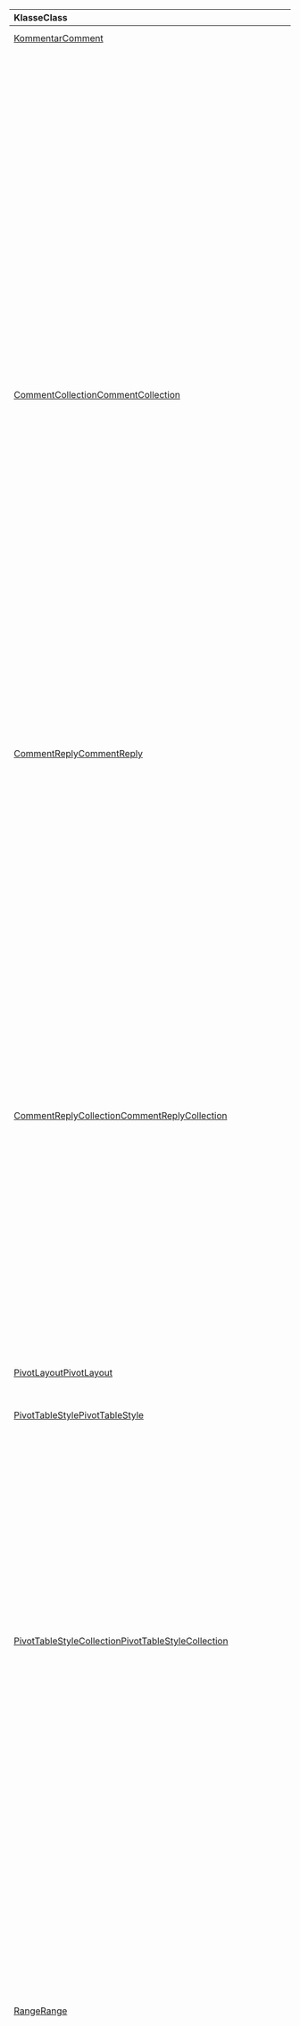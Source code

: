 | <span data-ttu-id="890fd-101">Klasse</span><span class="sxs-lookup"><span data-stu-id="890fd-101">Class</span></span> | <span data-ttu-id="890fd-102">Felder</span><span class="sxs-lookup"><span data-stu-id="890fd-102">Fields</span></span> | <span data-ttu-id="890fd-103">Beschreibung</span><span class="sxs-lookup"><span data-stu-id="890fd-103">Description</span></span> |
|:---|:---|:---|
|[<span data-ttu-id="890fd-104">Kommentar</span><span class="sxs-lookup"><span data-stu-id="890fd-104">Comment</span></span>](/javascript/api/excel/excel.comment)|[<span data-ttu-id="890fd-105">content</span><span class="sxs-lookup"><span data-stu-id="890fd-105">content</span></span>](/javascript/api/excel/excel.comment#content)|<span data-ttu-id="890fd-106">Der Inhalt des Kommentars.</span><span class="sxs-lookup"><span data-stu-id="890fd-106">The comment's content.</span></span>|
||[<span data-ttu-id="890fd-107">delete()</span><span class="sxs-lookup"><span data-stu-id="890fd-107">delete()</span></span>](/javascript/api/excel/excel.comment#delete--)|<span data-ttu-id="890fd-108">Löscht den Kommentar und alle verbundenen Antworten.</span><span class="sxs-lookup"><span data-stu-id="890fd-108">Deletes the comment and all the connected replies.</span></span>|
||[<span data-ttu-id="890fd-109">getLocation()</span><span class="sxs-lookup"><span data-stu-id="890fd-109">getLocation()</span></span>](/javascript/api/excel/excel.comment#getlocation--)|<span data-ttu-id="890fd-110">Ruft die Zelle ab, in der sich dieser Kommentar befindet.</span><span class="sxs-lookup"><span data-stu-id="890fd-110">Gets the cell where this comment is located.</span></span>|
||[<span data-ttu-id="890fd-111">authorEmail</span><span class="sxs-lookup"><span data-stu-id="890fd-111">authorEmail</span></span>](/javascript/api/excel/excel.comment#authoremail)|<span data-ttu-id="890fd-112">Ruft die E-Mail des Autors des Kommentars ab.</span><span class="sxs-lookup"><span data-stu-id="890fd-112">Gets the email of the comment's author.</span></span>|
||[<span data-ttu-id="890fd-113">authorName</span><span class="sxs-lookup"><span data-stu-id="890fd-113">authorName</span></span>](/javascript/api/excel/excel.comment#authorname)|<span data-ttu-id="890fd-114">Ruft den Namen des Autors des Kommentars ab.</span><span class="sxs-lookup"><span data-stu-id="890fd-114">Gets the name of the comment's author.</span></span>|
||[<span data-ttu-id="890fd-115">creationDate</span><span class="sxs-lookup"><span data-stu-id="890fd-115">creationDate</span></span>](/javascript/api/excel/excel.comment#creationdate)|<span data-ttu-id="890fd-116">Ruft den Erstellungszeitpunkt des Kommentars ab.</span><span class="sxs-lookup"><span data-stu-id="890fd-116">Gets the creation time of the comment.</span></span>|
||[<span data-ttu-id="890fd-117">id</span><span class="sxs-lookup"><span data-stu-id="890fd-117">id</span></span>](/javascript/api/excel/excel.comment#id)|<span data-ttu-id="890fd-118">Gibt den Kommentarbezeichner an.</span><span class="sxs-lookup"><span data-stu-id="890fd-118">Specifies the comment identifier.</span></span>|
||[<span data-ttu-id="890fd-119">replies</span><span class="sxs-lookup"><span data-stu-id="890fd-119">replies</span></span>](/javascript/api/excel/excel.comment#replies)|<span data-ttu-id="890fd-120">Stellt eine Sammlung der Antwortobjekte dar, die dem Kommentar zugeordnet sind.</span><span class="sxs-lookup"><span data-stu-id="890fd-120">Represents a collection of reply objects associated with the comment.</span></span>|
|[<span data-ttu-id="890fd-121">CommentCollection</span><span class="sxs-lookup"><span data-stu-id="890fd-121">CommentCollection</span></span>](/javascript/api/excel/excel.commentcollection)|[<span data-ttu-id="890fd-122">add(cellAddress: Range \| string, content: string, contentType?: Excel.ContentType)</span><span class="sxs-lookup"><span data-stu-id="890fd-122">add(cellAddress: Range \| string, content: string, contentType?: Excel.ContentType)</span></span>](/javascript/api/excel/excel.commentcollection#add-celladdress--content--contenttype-)|<span data-ttu-id="890fd-123">Erstellt einen neuen Kommentar mit dem angegebenen Inhalt auf der angegebenen Zelle.</span><span class="sxs-lookup"><span data-stu-id="890fd-123">Creates a new comment with the given content on the given cell.</span></span>|
||[<span data-ttu-id="890fd-124">getCount()</span><span class="sxs-lookup"><span data-stu-id="890fd-124">getCount()</span></span>](/javascript/api/excel/excel.commentcollection#getcount--)|<span data-ttu-id="890fd-125">Ruft die Anzahl der Kommentare in der Sammlung ab.</span><span class="sxs-lookup"><span data-stu-id="890fd-125">Gets the number of comments in the collection.</span></span>|
||[<span data-ttu-id="890fd-126">getItem(commentId: string)</span><span class="sxs-lookup"><span data-stu-id="890fd-126">getItem(commentId: string)</span></span>](/javascript/api/excel/excel.commentcollection#getitem-commentid-)|<span data-ttu-id="890fd-127">Ruft einen Kommentar aus der Sammlung basierend auf der ID ab.</span><span class="sxs-lookup"><span data-stu-id="890fd-127">Gets a comment from the collection based on its ID.</span></span>|
||[<span data-ttu-id="890fd-128">getItemAt(index: number)</span><span class="sxs-lookup"><span data-stu-id="890fd-128">getItemAt(index: number)</span></span>](/javascript/api/excel/excel.commentcollection#getitemat-index-)|<span data-ttu-id="890fd-129">Ruft einen Kommentar aus der Sammlung basierend auf ihrer Position ab.</span><span class="sxs-lookup"><span data-stu-id="890fd-129">Gets a comment from the collection based on its position.</span></span>|
||[<span data-ttu-id="890fd-130">getItemByCell(cellAddress: Range \| string)</span><span class="sxs-lookup"><span data-stu-id="890fd-130">getItemByCell(cellAddress: Range \| string)</span></span>](/javascript/api/excel/excel.commentcollection#getitembycell-celladdress-)|<span data-ttu-id="890fd-131">Ruft den Kommentar aus der angegebenen Zelle ab.</span><span class="sxs-lookup"><span data-stu-id="890fd-131">Gets the comment from the specified cell.</span></span>|
||[<span data-ttu-id="890fd-132">getItemByReplyId(replyId: string)</span><span class="sxs-lookup"><span data-stu-id="890fd-132">getItemByReplyId(replyId: string)</span></span>](/javascript/api/excel/excel.commentcollection#getitembyreplyid-replyid-)|<span data-ttu-id="890fd-133">Ruft den Kommentar ab, mit dem die angegebene Antwort verbunden ist.</span><span class="sxs-lookup"><span data-stu-id="890fd-133">Gets the comment to which the given reply is connected.</span></span>|
||[<span data-ttu-id="890fd-134">items</span><span class="sxs-lookup"><span data-stu-id="890fd-134">items</span></span>](/javascript/api/excel/excel.commentcollection#items)|<span data-ttu-id="890fd-135">Ruft die geladenen untergeordneten Elemente in dieser Sammlung ab.</span><span class="sxs-lookup"><span data-stu-id="890fd-135">Gets the loaded child items in this collection.</span></span>|
|[<span data-ttu-id="890fd-136">CommentReply</span><span class="sxs-lookup"><span data-stu-id="890fd-136">CommentReply</span></span>](/javascript/api/excel/excel.commentreply)|[<span data-ttu-id="890fd-137">content</span><span class="sxs-lookup"><span data-stu-id="890fd-137">content</span></span>](/javascript/api/excel/excel.commentreply#content)|<span data-ttu-id="890fd-138">Der Inhalt der Kommentarantwort.</span><span class="sxs-lookup"><span data-stu-id="890fd-138">The comment reply's content.</span></span>|
||[<span data-ttu-id="890fd-139">delete()</span><span class="sxs-lookup"><span data-stu-id="890fd-139">delete()</span></span>](/javascript/api/excel/excel.commentreply#delete--)|<span data-ttu-id="890fd-140">Löscht die Kommentarantwort.</span><span class="sxs-lookup"><span data-stu-id="890fd-140">Deletes the comment reply.</span></span>|
||[<span data-ttu-id="890fd-141">getLocation()</span><span class="sxs-lookup"><span data-stu-id="890fd-141">getLocation()</span></span>](/javascript/api/excel/excel.commentreply#getlocation--)|<span data-ttu-id="890fd-142">Ruft die Zelle ab, in der sich diese Kommentarantwort befindet.</span><span class="sxs-lookup"><span data-stu-id="890fd-142">Gets the cell where this comment reply is located.</span></span>|
||[<span data-ttu-id="890fd-143">getParentComment()</span><span class="sxs-lookup"><span data-stu-id="890fd-143">getParentComment()</span></span>](/javascript/api/excel/excel.commentreply#getparentcomment--)|<span data-ttu-id="890fd-144">Ruft den übergeordneten Kommentar dieser Antwort ab.</span><span class="sxs-lookup"><span data-stu-id="890fd-144">Gets the parent comment of this reply.</span></span>|
||[<span data-ttu-id="890fd-145">authorEmail</span><span class="sxs-lookup"><span data-stu-id="890fd-145">authorEmail</span></span>](/javascript/api/excel/excel.commentreply#authoremail)|<span data-ttu-id="890fd-146">Ruft die E-Mail des Autors der Kommentarantwort ab.</span><span class="sxs-lookup"><span data-stu-id="890fd-146">Gets the email of the comment reply's author.</span></span>|
||[<span data-ttu-id="890fd-147">authorName</span><span class="sxs-lookup"><span data-stu-id="890fd-147">authorName</span></span>](/javascript/api/excel/excel.commentreply#authorname)|<span data-ttu-id="890fd-148">Ruft den Namen des Autors der Kommentarantwort ab.</span><span class="sxs-lookup"><span data-stu-id="890fd-148">Gets the name of the comment reply's author.</span></span>|
||[<span data-ttu-id="890fd-149">creationDate</span><span class="sxs-lookup"><span data-stu-id="890fd-149">creationDate</span></span>](/javascript/api/excel/excel.commentreply#creationdate)|<span data-ttu-id="890fd-150">Ruft den Erstellungszeitpunkt der Kommentarantwort ab.</span><span class="sxs-lookup"><span data-stu-id="890fd-150">Gets the creation time of the comment reply.</span></span>|
||[<span data-ttu-id="890fd-151">id</span><span class="sxs-lookup"><span data-stu-id="890fd-151">id</span></span>](/javascript/api/excel/excel.commentreply#id)|<span data-ttu-id="890fd-152">Gibt den Kommentarantwortbezeichner an.</span><span class="sxs-lookup"><span data-stu-id="890fd-152">Specifies the comment reply identifier.</span></span>|
|[<span data-ttu-id="890fd-153">CommentReplyCollection</span><span class="sxs-lookup"><span data-stu-id="890fd-153">CommentReplyCollection</span></span>](/javascript/api/excel/excel.commentreplycollection)|[<span data-ttu-id="890fd-154">add(content: string, contentType?: Excel.ContentType)</span><span class="sxs-lookup"><span data-stu-id="890fd-154">add(content: string, contentType?: Excel.ContentType)</span></span>](/javascript/api/excel/excel.commentreplycollection#add-content--contenttype-)|<span data-ttu-id="890fd-155">Erstellt eine Kommentarantwort für einen Kommentar.</span><span class="sxs-lookup"><span data-stu-id="890fd-155">Creates a comment reply for a comment.</span></span>|
||[<span data-ttu-id="890fd-156">getCount()</span><span class="sxs-lookup"><span data-stu-id="890fd-156">getCount()</span></span>](/javascript/api/excel/excel.commentreplycollection#getcount--)|<span data-ttu-id="890fd-157">Ruft die Anzahl der Kommentarantworten in der Sammlung ab.</span><span class="sxs-lookup"><span data-stu-id="890fd-157">Gets the number of comment replies in the collection.</span></span>|
||[<span data-ttu-id="890fd-158">getItem(commentReplyId: string)</span><span class="sxs-lookup"><span data-stu-id="890fd-158">getItem(commentReplyId: string)</span></span>](/javascript/api/excel/excel.commentreplycollection#getitem-commentreplyid-)|<span data-ttu-id="890fd-159">Gibt eine Kommentarantwort zurück, die durch ihre ID angegeben ist.</span><span class="sxs-lookup"><span data-stu-id="890fd-159">Returns a comment reply identified by its ID.</span></span>|
||[<span data-ttu-id="890fd-160">getItemAt(index: number)</span><span class="sxs-lookup"><span data-stu-id="890fd-160">getItemAt(index: number)</span></span>](/javascript/api/excel/excel.commentreplycollection#getitemat-index-)|<span data-ttu-id="890fd-161">Ruft eine Kommentarantwort basierend auf ihrer Position in der Sammlung ab.</span><span class="sxs-lookup"><span data-stu-id="890fd-161">Gets a comment reply based on its position in the collection.</span></span>|
||[<span data-ttu-id="890fd-162">items</span><span class="sxs-lookup"><span data-stu-id="890fd-162">items</span></span>](/javascript/api/excel/excel.commentreplycollection#items)|<span data-ttu-id="890fd-163">Ruft die geladenen untergeordneten Elemente in dieser Sammlung ab.</span><span class="sxs-lookup"><span data-stu-id="890fd-163">Gets the loaded child items in this collection.</span></span>|
|[<span data-ttu-id="890fd-164">PivotLayout</span><span class="sxs-lookup"><span data-stu-id="890fd-164">PivotLayout</span></span>](/javascript/api/excel/excel.pivotlayout)|[<span data-ttu-id="890fd-165">enableFieldList</span><span class="sxs-lookup"><span data-stu-id="890fd-165">enableFieldList</span></span>](/javascript/api/excel/excel.pivotlayout#enablefieldlist)|<span data-ttu-id="890fd-166">Gibt an, ob die Feldliste auf der Benutzeroberfläche angezeigt werden kann.</span><span class="sxs-lookup"><span data-stu-id="890fd-166">Specifies if the field list can be shown in the UI.</span></span>|
|[<span data-ttu-id="890fd-167">PivotTableStyle</span><span class="sxs-lookup"><span data-stu-id="890fd-167">PivotTableStyle</span></span>](/javascript/api/excel/excel.pivottablestyle)|[<span data-ttu-id="890fd-168">delete()</span><span class="sxs-lookup"><span data-stu-id="890fd-168">delete()</span></span>](/javascript/api/excel/excel.pivottablestyle#delete--)|<span data-ttu-id="890fd-169">Löscht die PivotTable-Formatvorlage.</span><span class="sxs-lookup"><span data-stu-id="890fd-169">Deletes the PivotTable style.</span></span>|
||[<span data-ttu-id="890fd-170">duplicate()</span><span class="sxs-lookup"><span data-stu-id="890fd-170">duplicate()</span></span>](/javascript/api/excel/excel.pivottablestyle#duplicate--)|<span data-ttu-id="890fd-171">Erstellt ein Duplikat dieser PivotTable-Formatvorlage mit Kopien aller Formatvorlageelemente.</span><span class="sxs-lookup"><span data-stu-id="890fd-171">Creates a duplicate of this PivotTable style with copies of all the style elements.</span></span>|
||[<span data-ttu-id="890fd-172">name</span><span class="sxs-lookup"><span data-stu-id="890fd-172">name</span></span>](/javascript/api/excel/excel.pivottablestyle#name)|<span data-ttu-id="890fd-173">Ruft den Namen der PivotTable-Formatvorlage ab.</span><span class="sxs-lookup"><span data-stu-id="890fd-173">Gets the name of the PivotTable style.</span></span>|
||[<span data-ttu-id="890fd-174">readOnly</span><span class="sxs-lookup"><span data-stu-id="890fd-174">readOnly</span></span>](/javascript/api/excel/excel.pivottablestyle#readonly)|<span data-ttu-id="890fd-175">Gibt an, ob `PivotTableStyle` dieses Objekt schreibgeschützt ist.</span><span class="sxs-lookup"><span data-stu-id="890fd-175">Specifies if this `PivotTableStyle` object is read-only.</span></span>|
|[<span data-ttu-id="890fd-176">PivotTableStyleCollection</span><span class="sxs-lookup"><span data-stu-id="890fd-176">PivotTableStyleCollection</span></span>](/javascript/api/excel/excel.pivottablestylecollection)|[<span data-ttu-id="890fd-177">add(name: string, makeUniqueName?: boolean)</span><span class="sxs-lookup"><span data-stu-id="890fd-177">add(name: string, makeUniqueName?: boolean)</span></span>](/javascript/api/excel/excel.pivottablestylecollection#add-name--makeuniquename-)|<span data-ttu-id="890fd-178">Erstellt ein `PivotTableStyle` Leeres mit dem angegebenen Namen.</span><span class="sxs-lookup"><span data-stu-id="890fd-178">Creates a blank `PivotTableStyle` with the specified name.</span></span>|
||[<span data-ttu-id="890fd-179">getCount()</span><span class="sxs-lookup"><span data-stu-id="890fd-179">getCount()</span></span>](/javascript/api/excel/excel.pivottablestylecollection#getcount--)|<span data-ttu-id="890fd-180">Ruft die Anzahl der PivotTable-Formatvorlagen in der Sammlung ab.</span><span class="sxs-lookup"><span data-stu-id="890fd-180">Gets the number of PivotTable styles in the collection.</span></span>|
||[<span data-ttu-id="890fd-181">getDefault()</span><span class="sxs-lookup"><span data-stu-id="890fd-181">getDefault()</span></span>](/javascript/api/excel/excel.pivottablestylecollection#getdefault--)|<span data-ttu-id="890fd-182">Ruft die standardmäßige PivotTable-Formatvorlage für den Bereich des übergeordneten Objekts ab.</span><span class="sxs-lookup"><span data-stu-id="890fd-182">Gets the default PivotTable style for the parent object's scope.</span></span>|
||[<span data-ttu-id="890fd-183">getItem(name: string)</span><span class="sxs-lookup"><span data-stu-id="890fd-183">getItem(name: string)</span></span>](/javascript/api/excel/excel.pivottablestylecollection#getitem-name-)|<span data-ttu-id="890fd-184">Ruft einen `PivotTableStyle` nach Namen ab.</span><span class="sxs-lookup"><span data-stu-id="890fd-184">Gets a `PivotTableStyle` by name.</span></span>|
||[<span data-ttu-id="890fd-185">GetItemOrNullObject(name: string)</span><span class="sxs-lookup"><span data-stu-id="890fd-185">getItemOrNullObject(name: string)</span></span>](/javascript/api/excel/excel.pivottablestylecollection#getitemornullobject-name-)|<span data-ttu-id="890fd-186">Ruft einen `PivotTableStyle` nach Namen ab.</span><span class="sxs-lookup"><span data-stu-id="890fd-186">Gets a `PivotTableStyle` by name.</span></span>|
||[<span data-ttu-id="890fd-187">items</span><span class="sxs-lookup"><span data-stu-id="890fd-187">items</span></span>](/javascript/api/excel/excel.pivottablestylecollection#items)|<span data-ttu-id="890fd-188">Ruft die geladenen untergeordneten Elemente in dieser Sammlung ab.</span><span class="sxs-lookup"><span data-stu-id="890fd-188">Gets the loaded child items in this collection.</span></span>|
||[<span data-ttu-id="890fd-189">setDefault(newDefaultStyle: PivotTableStyle \| string)</span><span class="sxs-lookup"><span data-stu-id="890fd-189">setDefault(newDefaultStyle: PivotTableStyle \| string)</span></span>](/javascript/api/excel/excel.pivottablestylecollection#setdefault-newdefaultstyle-)|<span data-ttu-id="890fd-190">Legt die standardmäßige PivotTable-Formatvorlage für die Verwendung im Bereich des übergeordneten Objekts fest.</span><span class="sxs-lookup"><span data-stu-id="890fd-190">Sets the default PivotTable style for use in the parent object's scope.</span></span>|
|[<span data-ttu-id="890fd-191">Range</span><span class="sxs-lookup"><span data-stu-id="890fd-191">Range</span></span>](/javascript/api/excel/excel.range)|[<span data-ttu-id="890fd-192">group(groupOption: Excel.GroupOption)</span><span class="sxs-lookup"><span data-stu-id="890fd-192">group(groupOption: Excel.GroupOption)</span></span>](/javascript/api/excel/excel.range#group-groupoption-)|<span data-ttu-id="890fd-193">Gruppen von Spalten und Zeilen für eine Gliederung.</span><span class="sxs-lookup"><span data-stu-id="890fd-193">Groups columns and rows for an outline.</span></span>|
||[<span data-ttu-id="890fd-194">hideGroupDetails(groupOption: Excel.GroupOption)</span><span class="sxs-lookup"><span data-stu-id="890fd-194">hideGroupDetails(groupOption: Excel.GroupOption)</span></span>](/javascript/api/excel/excel.range#hidegroupdetails-groupoption-)|<span data-ttu-id="890fd-195">Blendet die Details der Zeilen- oder Spaltengruppe aus.</span><span class="sxs-lookup"><span data-stu-id="890fd-195">Hides the details of the row or column group.</span></span>|
||[<span data-ttu-id="890fd-196">height</span><span class="sxs-lookup"><span data-stu-id="890fd-196">height</span></span>](/javascript/api/excel/excel.range#height)|<span data-ttu-id="890fd-197">Gibt den Abstand in Punkt für 100 % Zoom vom oberen Rand des Bereichs zum unteren Rand des Bereichs zurück.</span><span class="sxs-lookup"><span data-stu-id="890fd-197">Returns the distance in points, for 100% zoom, from the top edge of the range to the bottom edge of the range.</span></span>|
||[<span data-ttu-id="890fd-198">left</span><span class="sxs-lookup"><span data-stu-id="890fd-198">left</span></span>](/javascript/api/excel/excel.range#left)|<span data-ttu-id="890fd-199">Gibt den Abstand in Punkt für 100 % Zoom vom linken Rand des Arbeitsblatts zum linken Rand des Bereichs zurück.</span><span class="sxs-lookup"><span data-stu-id="890fd-199">Returns the distance in points, for 100% zoom, from the left edge of the worksheet to the left edge of the range.</span></span>|
||[<span data-ttu-id="890fd-200">top</span><span class="sxs-lookup"><span data-stu-id="890fd-200">top</span></span>](/javascript/api/excel/excel.range#top)|<span data-ttu-id="890fd-201">Gibt den Abstand in Punkt für 100 % Zoom vom oberen Rand des Arbeitsblatts zum oberen Rand des Bereichs zurück.</span><span class="sxs-lookup"><span data-stu-id="890fd-201">Returns the distance in points, for 100% zoom, from the top edge of the worksheet to the top edge of the range.</span></span>|
||[<span data-ttu-id="890fd-202">width</span><span class="sxs-lookup"><span data-stu-id="890fd-202">width</span></span>](/javascript/api/excel/excel.range#width)|<span data-ttu-id="890fd-203">Gibt den Abstand in Punkt für 100 % Zoom vom linken Rand des Bereichs zum rechten Rand des Bereichs zurück.</span><span class="sxs-lookup"><span data-stu-id="890fd-203">Returns the distance in points, for 100% zoom, from the left edge of the range to the right edge of the range.</span></span>|
||[<span data-ttu-id="890fd-204">showGroupDetails(groupOption: Excel.GroupOption)</span><span class="sxs-lookup"><span data-stu-id="890fd-204">showGroupDetails(groupOption: Excel.GroupOption)</span></span>](/javascript/api/excel/excel.range#showgroupdetails-groupoption-)|<span data-ttu-id="890fd-205">Zeigt die Details der Zeilen- oder Spaltengruppe an.</span><span class="sxs-lookup"><span data-stu-id="890fd-205">Shows the details of the row or column group.</span></span>|
||[<span data-ttu-id="890fd-206">ungroup(groupOption: Excel.GroupOption)</span><span class="sxs-lookup"><span data-stu-id="890fd-206">ungroup(groupOption: Excel.GroupOption)</span></span>](/javascript/api/excel/excel.range#ungroup-groupoption-)|<span data-ttu-id="890fd-207">Aufheben der Gruppierung von Spalten und Zeilen für eine Gliederung.</span><span class="sxs-lookup"><span data-stu-id="890fd-207">Ungroups columns and rows for an outline.</span></span>|
|[<span data-ttu-id="890fd-208">Shape</span><span class="sxs-lookup"><span data-stu-id="890fd-208">Shape</span></span>](/javascript/api/excel/excel.shape)|[<span data-ttu-id="890fd-209">copyTo(destinationSheet?: Worksheet \| string)</span><span class="sxs-lookup"><span data-stu-id="890fd-209">copyTo(destinationSheet?: Worksheet \| string)</span></span>](/javascript/api/excel/excel.shape#copyto-destinationsheet-)|<span data-ttu-id="890fd-210">Kopiert und fügt ein Objekt `Shape` ein.</span><span class="sxs-lookup"><span data-stu-id="890fd-210">Copies and pastes a `Shape` object.</span></span>|
||[<span data-ttu-id="890fd-211">placement</span><span class="sxs-lookup"><span data-stu-id="890fd-211">placement</span></span>](/javascript/api/excel/excel.shape#placement)|<span data-ttu-id="890fd-212">Stellt dar, wie das Objekt an die Zellen darunter angefügt ist.</span><span class="sxs-lookup"><span data-stu-id="890fd-212">Represents how the object is attached to the cells below it.</span></span>|
|[<span data-ttu-id="890fd-213">Datenschnitt</span><span class="sxs-lookup"><span data-stu-id="890fd-213">Slicer</span></span>](/javascript/api/excel/excel.slicer)|[<span data-ttu-id="890fd-214">caption</span><span class="sxs-lookup"><span data-stu-id="890fd-214">caption</span></span>](/javascript/api/excel/excel.slicer#caption)|<span data-ttu-id="890fd-215">Stellt die Beschriftung des Datenschnitts dar.</span><span class="sxs-lookup"><span data-stu-id="890fd-215">Represents the caption of the slicer.</span></span>|
||[<span data-ttu-id="890fd-216">clearFilters()</span><span class="sxs-lookup"><span data-stu-id="890fd-216">clearFilters()</span></span>](/javascript/api/excel/excel.slicer#clearfilters--)|<span data-ttu-id="890fd-217">Löscht alle Filter, die derzeit für den Datenschnitt verwendet werden.</span><span class="sxs-lookup"><span data-stu-id="890fd-217">Clears all the filters currently applied on the slicer.</span></span>|
||[<span data-ttu-id="890fd-218">delete()</span><span class="sxs-lookup"><span data-stu-id="890fd-218">delete()</span></span>](/javascript/api/excel/excel.slicer#delete--)|<span data-ttu-id="890fd-219">Löscht den Datenschnitt.</span><span class="sxs-lookup"><span data-stu-id="890fd-219">Deletes the slicer.</span></span>|
||[<span data-ttu-id="890fd-220">getSelectedItems()</span><span class="sxs-lookup"><span data-stu-id="890fd-220">getSelectedItems()</span></span>](/javascript/api/excel/excel.slicer#getselecteditems--)|<span data-ttu-id="890fd-221">Gibt ein Array mit den Schlüsseln der ausgewählten Elemente zurück.</span><span class="sxs-lookup"><span data-stu-id="890fd-221">Returns an array of selected items' keys.</span></span>|
||[<span data-ttu-id="890fd-222">height</span><span class="sxs-lookup"><span data-stu-id="890fd-222">height</span></span>](/javascript/api/excel/excel.slicer#height)|<span data-ttu-id="890fd-223">Stellt die Höhe des Datenschnitts in typografischen Punkten dar.</span><span class="sxs-lookup"><span data-stu-id="890fd-223">Represents the height, in points, of the slicer.</span></span>|
||[<span data-ttu-id="890fd-224">left</span><span class="sxs-lookup"><span data-stu-id="890fd-224">left</span></span>](/javascript/api/excel/excel.slicer#left)|<span data-ttu-id="890fd-225">Stellt den Abstand in Punkt von der linken Seite des Datenschnitts zur linken Seite des Arbeitsblatts dar.</span><span class="sxs-lookup"><span data-stu-id="890fd-225">Represents the distance, in points, from the left side of the slicer to the left of the worksheet.</span></span>|
||[<span data-ttu-id="890fd-226">name</span><span class="sxs-lookup"><span data-stu-id="890fd-226">name</span></span>](/javascript/api/excel/excel.slicer#name)|<span data-ttu-id="890fd-227">Stellt den Namen des Datenschnitts dar.</span><span class="sxs-lookup"><span data-stu-id="890fd-227">Represents the name of the slicer.</span></span>|
||[<span data-ttu-id="890fd-228">id</span><span class="sxs-lookup"><span data-stu-id="890fd-228">id</span></span>](/javascript/api/excel/excel.slicer#id)|<span data-ttu-id="890fd-229">Stellt die eindeutige ID des Datenschnitts dar.</span><span class="sxs-lookup"><span data-stu-id="890fd-229">Represents the unique ID of the slicer.</span></span>|
||[<span data-ttu-id="890fd-230">isFilterCleared</span><span class="sxs-lookup"><span data-stu-id="890fd-230">isFilterCleared</span></span>](/javascript/api/excel/excel.slicer#isfiltercleared)|<span data-ttu-id="890fd-231">Der Wert ist, wenn alle derzeit auf den Datenschnitt angewendeten `true` Filter geleert werden.</span><span class="sxs-lookup"><span data-stu-id="890fd-231">Value is `true` if all filters currently applied on the slicer are cleared.</span></span>|
||[<span data-ttu-id="890fd-232">slicerItems</span><span class="sxs-lookup"><span data-stu-id="890fd-232">slicerItems</span></span>](/javascript/api/excel/excel.slicer#sliceritems)|<span data-ttu-id="890fd-233">Stellt die Auflistung von Datenschnittelementen dar, die Teil des Datenschnitts sind.</span><span class="sxs-lookup"><span data-stu-id="890fd-233">Represents the collection of slicer items that are part of the slicer.</span></span>|
||[<span data-ttu-id="890fd-234">worksheet</span><span class="sxs-lookup"><span data-stu-id="890fd-234">worksheet</span></span>](/javascript/api/excel/excel.slicer#worksheet)|<span data-ttu-id="890fd-235">Stellt das Arbeitsblatt dar, das den Datenschnitt enthält.</span><span class="sxs-lookup"><span data-stu-id="890fd-235">Represents the worksheet containing the slicer.</span></span>|
||<span data-ttu-id="890fd-236">[selectItems(items?: string[])](/javascript/api/excel/excel.slicer#selectitems-items-)</span><span class="sxs-lookup"><span data-stu-id="890fd-236">[selectItems(items?: string[])](/javascript/api/excel/excel.slicer#selectitems-items-)</span></span>|<span data-ttu-id="890fd-237">Wählt Datenschnittelemente basierend auf ihren Schlüsseln aus.</span><span class="sxs-lookup"><span data-stu-id="890fd-237">Selects slicer items based on their keys.</span></span>|
||[<span data-ttu-id="890fd-238">sortBy</span><span class="sxs-lookup"><span data-stu-id="890fd-238">sortBy</span></span>](/javascript/api/excel/excel.slicer#sortby)|<span data-ttu-id="890fd-239">Stellt die Sortierreihenfolge der Elemente im Datenschnitt dar.</span><span class="sxs-lookup"><span data-stu-id="890fd-239">Represents the sort order of the items in the slicer.</span></span>|
||[<span data-ttu-id="890fd-240">style</span><span class="sxs-lookup"><span data-stu-id="890fd-240">style</span></span>](/javascript/api/excel/excel.slicer#style)|<span data-ttu-id="890fd-241">Konstantenwert, der die Datenschnittart darstellt.</span><span class="sxs-lookup"><span data-stu-id="890fd-241">Constant value that represents the slicer style.</span></span>|
||[<span data-ttu-id="890fd-242">top</span><span class="sxs-lookup"><span data-stu-id="890fd-242">top</span></span>](/javascript/api/excel/excel.slicer#top)|<span data-ttu-id="890fd-243">Stellt den Abstand in Punkt von der Oberkante des Datenschnitts zur Oberkante des Arbeitsblatts dar.</span><span class="sxs-lookup"><span data-stu-id="890fd-243">Represents the distance, in points, from the top edge of the slicer to the top of the worksheet.</span></span>|
||[<span data-ttu-id="890fd-244">width</span><span class="sxs-lookup"><span data-stu-id="890fd-244">width</span></span>](/javascript/api/excel/excel.slicer#width)|<span data-ttu-id="890fd-245">Die Breite des Datenschnitts in Punkten.</span><span class="sxs-lookup"><span data-stu-id="890fd-245">Represents the width, in points, of the slicer.</span></span>|
|[<span data-ttu-id="890fd-246">SlicerCollection</span><span class="sxs-lookup"><span data-stu-id="890fd-246">SlicerCollection</span></span>](/javascript/api/excel/excel.slicercollection)|[<span data-ttu-id="890fd-247">add(slicerSource: string \| PivotTable \| Table, sourceField: string \| PivotField \| number \| TableColumn, slicerDestination?: string \| Worksheet)</span><span class="sxs-lookup"><span data-stu-id="890fd-247">add(slicerSource: string \| PivotTable \| Table, sourceField: string \| PivotField \| number \| TableColumn, slicerDestination?: string \| Worksheet)</span></span>](/javascript/api/excel/excel.slicercollection#add-slicersource--sourcefield--slicerdestination-)|<span data-ttu-id="890fd-248">Fügt der Arbeitsmappe einen neuen Datenschnitt hinzu.</span><span class="sxs-lookup"><span data-stu-id="890fd-248">Adds a new slicer to the workbook.</span></span>|
||[<span data-ttu-id="890fd-249">getCount()</span><span class="sxs-lookup"><span data-stu-id="890fd-249">getCount()</span></span>](/javascript/api/excel/excel.slicercollection#getcount--)|<span data-ttu-id="890fd-250">Gibt die Anzahl der Datenschnitte in der Sammlung zurück.</span><span class="sxs-lookup"><span data-stu-id="890fd-250">Returns the number of slicers in the collection.</span></span>|
||[<span data-ttu-id="890fd-251">getItem(key: string)</span><span class="sxs-lookup"><span data-stu-id="890fd-251">getItem(key: string)</span></span>](/javascript/api/excel/excel.slicercollection#getitem-key-)|<span data-ttu-id="890fd-252">Ruft ein Datenschnittobjekt mit seinem Namen oder seiner ID ab.</span><span class="sxs-lookup"><span data-stu-id="890fd-252">Gets a slicer object using its name or ID.</span></span>|
||[<span data-ttu-id="890fd-253">getItemAt(index: number)</span><span class="sxs-lookup"><span data-stu-id="890fd-253">getItemAt(index: number)</span></span>](/javascript/api/excel/excel.slicercollection#getitemat-index-)|<span data-ttu-id="890fd-254">Ruft einen Datenschnitt anhand seiner Position in der Auflistung ab.</span><span class="sxs-lookup"><span data-stu-id="890fd-254">Gets a slicer based on its position in the collection.</span></span>|
||[<span data-ttu-id="890fd-255">getItemOrNullObject(key: string)</span><span class="sxs-lookup"><span data-stu-id="890fd-255">getItemOrNullObject(key: string)</span></span>](/javascript/api/excel/excel.slicercollection#getitemornullobject-key-)|<span data-ttu-id="890fd-256">Ruft einen Datenschnitt mit seinem Namen oder seiner ID ab.</span><span class="sxs-lookup"><span data-stu-id="890fd-256">Gets a slicer using its name or ID.</span></span>|
||[<span data-ttu-id="890fd-257">items</span><span class="sxs-lookup"><span data-stu-id="890fd-257">items</span></span>](/javascript/api/excel/excel.slicercollection#items)|<span data-ttu-id="890fd-258">Ruft die geladenen untergeordneten Elemente in dieser Sammlung ab.</span><span class="sxs-lookup"><span data-stu-id="890fd-258">Gets the loaded child items in this collection.</span></span>|
|[<span data-ttu-id="890fd-259">SlicerItem</span><span class="sxs-lookup"><span data-stu-id="890fd-259">SlicerItem</span></span>](/javascript/api/excel/excel.sliceritem)|[<span data-ttu-id="890fd-260">isSelected</span><span class="sxs-lookup"><span data-stu-id="890fd-260">isSelected</span></span>](/javascript/api/excel/excel.sliceritem#isselected)|<span data-ttu-id="890fd-261">Der Wert `true` ist, wenn das Datenschnittelement ausgewählt ist.</span><span class="sxs-lookup"><span data-stu-id="890fd-261">Value is `true` if the slicer item is selected.</span></span>|
||[<span data-ttu-id="890fd-262">hasData</span><span class="sxs-lookup"><span data-stu-id="890fd-262">hasData</span></span>](/javascript/api/excel/excel.sliceritem#hasdata)|<span data-ttu-id="890fd-263">Der Wert `true` ist, wenn das Datenschnittelement Daten enthält.</span><span class="sxs-lookup"><span data-stu-id="890fd-263">Value is `true` if the slicer item has data.</span></span>|
||[<span data-ttu-id="890fd-264">key</span><span class="sxs-lookup"><span data-stu-id="890fd-264">key</span></span>](/javascript/api/excel/excel.sliceritem#key)|<span data-ttu-id="890fd-265">Stellt den eindeutigen Wert dar, der für das Datenschnittelement steht.</span><span class="sxs-lookup"><span data-stu-id="890fd-265">Represents the unique value representing the slicer item.</span></span>|
||[<span data-ttu-id="890fd-266">name</span><span class="sxs-lookup"><span data-stu-id="890fd-266">name</span></span>](/javascript/api/excel/excel.sliceritem#name)|<span data-ttu-id="890fd-267">Represents the title displayed in the Excel UI.</span><span class="sxs-lookup"><span data-stu-id="890fd-267">Represents the title displayed in the Excel UI.</span></span>|
|[<span data-ttu-id="890fd-268">SlicerItemCollection</span><span class="sxs-lookup"><span data-stu-id="890fd-268">SlicerItemCollection</span></span>](/javascript/api/excel/excel.sliceritemcollection)|[<span data-ttu-id="890fd-269">getCount()</span><span class="sxs-lookup"><span data-stu-id="890fd-269">getCount()</span></span>](/javascript/api/excel/excel.sliceritemcollection#getcount--)|<span data-ttu-id="890fd-270">Gibt die Anzahl der Datenschnittelemente im Datenschnitt zurück.</span><span class="sxs-lookup"><span data-stu-id="890fd-270">Returns the number of slicer items in the slicer.</span></span>|
||[<span data-ttu-id="890fd-271">getItem(key: string)</span><span class="sxs-lookup"><span data-stu-id="890fd-271">getItem(key: string)</span></span>](/javascript/api/excel/excel.sliceritemcollection#getitem-key-)|<span data-ttu-id="890fd-272">Ruft ein Datenschnittelement-Objekt anhand seines Schlüssels oder Namens ab.</span><span class="sxs-lookup"><span data-stu-id="890fd-272">Gets a slicer item object using its key or name.</span></span>|
||[<span data-ttu-id="890fd-273">getItemAt(index: number)</span><span class="sxs-lookup"><span data-stu-id="890fd-273">getItemAt(index: number)</span></span>](/javascript/api/excel/excel.sliceritemcollection#getitemat-index-)|<span data-ttu-id="890fd-274">Ruft ein Datenschnittelement anhand seiner Position in der Sammlung ab.</span><span class="sxs-lookup"><span data-stu-id="890fd-274">Gets a slicer item based on its position in the collection.</span></span>|
||[<span data-ttu-id="890fd-275">getItemOrNullObject(key: string)</span><span class="sxs-lookup"><span data-stu-id="890fd-275">getItemOrNullObject(key: string)</span></span>](/javascript/api/excel/excel.sliceritemcollection#getitemornullobject-key-)|<span data-ttu-id="890fd-276">Ruft ein Datenschnittelement anhand seines Schlüssels oder Namens ab.</span><span class="sxs-lookup"><span data-stu-id="890fd-276">Gets a slicer item using its key or name.</span></span>|
||[<span data-ttu-id="890fd-277">items</span><span class="sxs-lookup"><span data-stu-id="890fd-277">items</span></span>](/javascript/api/excel/excel.sliceritemcollection#items)|<span data-ttu-id="890fd-278">Ruft die geladenen untergeordneten Elemente in dieser Sammlung ab.</span><span class="sxs-lookup"><span data-stu-id="890fd-278">Gets the loaded child items in this collection.</span></span>|
|[<span data-ttu-id="890fd-279">SlicerStyle</span><span class="sxs-lookup"><span data-stu-id="890fd-279">SlicerStyle</span></span>](/javascript/api/excel/excel.slicerstyle)|[<span data-ttu-id="890fd-280">delete()</span><span class="sxs-lookup"><span data-stu-id="890fd-280">delete()</span></span>](/javascript/api/excel/excel.slicerstyle#delete--)|<span data-ttu-id="890fd-281">Löscht die Datenschnittart.</span><span class="sxs-lookup"><span data-stu-id="890fd-281">Deletes the slicer style.</span></span>|
||[<span data-ttu-id="890fd-282">duplicate()</span><span class="sxs-lookup"><span data-stu-id="890fd-282">duplicate()</span></span>](/javascript/api/excel/excel.slicerstyle#duplicate--)|<span data-ttu-id="890fd-283">Erstellt ein Duplikat dieser Datenschnittformatvorlage mit Kopien aller Formatvorlageelemente.</span><span class="sxs-lookup"><span data-stu-id="890fd-283">Creates a duplicate of this slicer style with copies of all the style elements.</span></span>|
||[<span data-ttu-id="890fd-284">name</span><span class="sxs-lookup"><span data-stu-id="890fd-284">name</span></span>](/javascript/api/excel/excel.slicerstyle#name)|<span data-ttu-id="890fd-285">Ruft den Namen des Datenschnittformats ab.</span><span class="sxs-lookup"><span data-stu-id="890fd-285">Gets the name of the slicer style.</span></span>|
||[<span data-ttu-id="890fd-286">readOnly</span><span class="sxs-lookup"><span data-stu-id="890fd-286">readOnly</span></span>](/javascript/api/excel/excel.slicerstyle#readonly)|<span data-ttu-id="890fd-287">Gibt an, ob `SlicerStyle` dieses Objekt schreibgeschützt ist.</span><span class="sxs-lookup"><span data-stu-id="890fd-287">Specifies if this `SlicerStyle` object is read-only.</span></span>|
|[<span data-ttu-id="890fd-288">SlicerStyleCollection</span><span class="sxs-lookup"><span data-stu-id="890fd-288">SlicerStyleCollection</span></span>](/javascript/api/excel/excel.slicerstylecollection)|[<span data-ttu-id="890fd-289">add(name: string, makeUniqueName?: boolean)</span><span class="sxs-lookup"><span data-stu-id="890fd-289">add(name: string, makeUniqueName?: boolean)</span></span>](/javascript/api/excel/excel.slicerstylecollection#add-name--makeuniquename-)|<span data-ttu-id="890fd-290">Erstellt ein leeres Datenschnittformat mit dem angegebenen Namen.</span><span class="sxs-lookup"><span data-stu-id="890fd-290">Creates a blank slicer style with the specified name.</span></span>|
||[<span data-ttu-id="890fd-291">getCount()</span><span class="sxs-lookup"><span data-stu-id="890fd-291">getCount()</span></span>](/javascript/api/excel/excel.slicerstylecollection#getcount--)|<span data-ttu-id="890fd-292">Ruft die Anzahl der Datenschnitt-Formatvorlagen in der Sammlung ab.</span><span class="sxs-lookup"><span data-stu-id="890fd-292">Gets the number of slicer styles in the collection.</span></span>|
||[<span data-ttu-id="890fd-293">getDefault()</span><span class="sxs-lookup"><span data-stu-id="890fd-293">getDefault()</span></span>](/javascript/api/excel/excel.slicerstylecollection#getdefault--)|<span data-ttu-id="890fd-294">Ruft den Standardwert `SlicerStyle` für den Bereich des übergeordneten Objekts ab.</span><span class="sxs-lookup"><span data-stu-id="890fd-294">Gets the default `SlicerStyle` for the parent object's scope.</span></span>|
||[<span data-ttu-id="890fd-295">getItem(name: string)</span><span class="sxs-lookup"><span data-stu-id="890fd-295">getItem(name: string)</span></span>](/javascript/api/excel/excel.slicerstylecollection#getitem-name-)|<span data-ttu-id="890fd-296">Ruft einen `SlicerStyle` nach Namen ab.</span><span class="sxs-lookup"><span data-stu-id="890fd-296">Gets a `SlicerStyle` by name.</span></span>|
||[<span data-ttu-id="890fd-297">GetItemOrNullObject(name: string)</span><span class="sxs-lookup"><span data-stu-id="890fd-297">getItemOrNullObject(name: string)</span></span>](/javascript/api/excel/excel.slicerstylecollection#getitemornullobject-name-)|<span data-ttu-id="890fd-298">Ruft einen `SlicerStyle` nach Namen ab.</span><span class="sxs-lookup"><span data-stu-id="890fd-298">Gets a `SlicerStyle` by name.</span></span>|
||[<span data-ttu-id="890fd-299">items</span><span class="sxs-lookup"><span data-stu-id="890fd-299">items</span></span>](/javascript/api/excel/excel.slicerstylecollection#items)|<span data-ttu-id="890fd-300">Ruft die geladenen untergeordneten Elemente in dieser Sammlung ab.</span><span class="sxs-lookup"><span data-stu-id="890fd-300">Gets the loaded child items in this collection.</span></span>|
||[<span data-ttu-id="890fd-301">setDefault(newDefaultStyle: SlicerStyle \| string)</span><span class="sxs-lookup"><span data-stu-id="890fd-301">setDefault(newDefaultStyle: SlicerStyle \| string)</span></span>](/javascript/api/excel/excel.slicerstylecollection#setdefault-newdefaultstyle-)|<span data-ttu-id="890fd-302">Legt die Standardschnittart für die Verwendung im Bereich des übergeordneten Objekts fest.</span><span class="sxs-lookup"><span data-stu-id="890fd-302">Sets the default slicer style for use in the parent object's scope.</span></span>|
|[<span data-ttu-id="890fd-303">TableStyle</span><span class="sxs-lookup"><span data-stu-id="890fd-303">TableStyle</span></span>](/javascript/api/excel/excel.tablestyle)|[<span data-ttu-id="890fd-304">delete()</span><span class="sxs-lookup"><span data-stu-id="890fd-304">delete()</span></span>](/javascript/api/excel/excel.tablestyle#delete--)|<span data-ttu-id="890fd-305">Löscht die Tabellenformatvorlage.</span><span class="sxs-lookup"><span data-stu-id="890fd-305">Deletes the table style.</span></span>|
||[<span data-ttu-id="890fd-306">duplicate()</span><span class="sxs-lookup"><span data-stu-id="890fd-306">duplicate()</span></span>](/javascript/api/excel/excel.tablestyle#duplicate--)|<span data-ttu-id="890fd-307">Erstellt ein Duplikat dieser Tabellenformatvorlage mit Kopien aller Formatvorlageelemente.</span><span class="sxs-lookup"><span data-stu-id="890fd-307">Creates a duplicate of this table style with copies of all the style elements.</span></span>|
||[<span data-ttu-id="890fd-308">name</span><span class="sxs-lookup"><span data-stu-id="890fd-308">name</span></span>](/javascript/api/excel/excel.tablestyle#name)|<span data-ttu-id="890fd-309">Ruft den Namen der Tabellenformatvorlage ab.</span><span class="sxs-lookup"><span data-stu-id="890fd-309">Gets the name of the table style.</span></span>|
||[<span data-ttu-id="890fd-310">readOnly</span><span class="sxs-lookup"><span data-stu-id="890fd-310">readOnly</span></span>](/javascript/api/excel/excel.tablestyle#readonly)|<span data-ttu-id="890fd-311">Gibt an, ob `TableStyle` dieses Objekt schreibgeschützt ist.</span><span class="sxs-lookup"><span data-stu-id="890fd-311">Specifies if this `TableStyle` object is read-only.</span></span>|
|[<span data-ttu-id="890fd-312">TableStyleCollection</span><span class="sxs-lookup"><span data-stu-id="890fd-312">TableStyleCollection</span></span>](/javascript/api/excel/excel.tablestylecollection)|[<span data-ttu-id="890fd-313">add(name: string, makeUniqueName?: boolean)</span><span class="sxs-lookup"><span data-stu-id="890fd-313">add(name: string, makeUniqueName?: boolean)</span></span>](/javascript/api/excel/excel.tablestylecollection#add-name--makeuniquename-)|<span data-ttu-id="890fd-314">Erstellt ein `TableStyle` Leeres mit dem angegebenen Namen.</span><span class="sxs-lookup"><span data-stu-id="890fd-314">Creates a blank `TableStyle` with the specified name.</span></span>|
||[<span data-ttu-id="890fd-315">getCount()</span><span class="sxs-lookup"><span data-stu-id="890fd-315">getCount()</span></span>](/javascript/api/excel/excel.tablestylecollection#getcount--)|<span data-ttu-id="890fd-316">Ruft die Anzahl der Tabellenformatvorlagen in der Sammlung ab.</span><span class="sxs-lookup"><span data-stu-id="890fd-316">Gets the number of table styles in the collection.</span></span>|
||[<span data-ttu-id="890fd-317">getDefault()</span><span class="sxs-lookup"><span data-stu-id="890fd-317">getDefault()</span></span>](/javascript/api/excel/excel.tablestylecollection#getdefault--)|<span data-ttu-id="890fd-318">Ruft die Standardformatvorlage für den Bereich des übergeordneten Objekts ab.</span><span class="sxs-lookup"><span data-stu-id="890fd-318">Gets the default table style for the parent object's scope.</span></span>|
||[<span data-ttu-id="890fd-319">getItem(name: string)</span><span class="sxs-lookup"><span data-stu-id="890fd-319">getItem(name: string)</span></span>](/javascript/api/excel/excel.tablestylecollection#getitem-name-)|<span data-ttu-id="890fd-320">Ruft einen `TableStyle` nach Namen ab.</span><span class="sxs-lookup"><span data-stu-id="890fd-320">Gets a `TableStyle` by name.</span></span>|
||[<span data-ttu-id="890fd-321">GetItemOrNullObject(name: string)</span><span class="sxs-lookup"><span data-stu-id="890fd-321">getItemOrNullObject(name: string)</span></span>](/javascript/api/excel/excel.tablestylecollection#getitemornullobject-name-)|<span data-ttu-id="890fd-322">Ruft einen `TableStyle` nach Namen ab.</span><span class="sxs-lookup"><span data-stu-id="890fd-322">Gets a `TableStyle` by name.</span></span>|
||[<span data-ttu-id="890fd-323">items</span><span class="sxs-lookup"><span data-stu-id="890fd-323">items</span></span>](/javascript/api/excel/excel.tablestylecollection#items)|<span data-ttu-id="890fd-324">Ruft die geladenen untergeordneten Elemente in dieser Sammlung ab.</span><span class="sxs-lookup"><span data-stu-id="890fd-324">Gets the loaded child items in this collection.</span></span>|
||[<span data-ttu-id="890fd-325">setDefault(newDefaultStyle: TableStyle \| string)</span><span class="sxs-lookup"><span data-stu-id="890fd-325">setDefault(newDefaultStyle: TableStyle \| string)</span></span>](/javascript/api/excel/excel.tablestylecollection#setdefault-newdefaultstyle-)|<span data-ttu-id="890fd-326">Legt die Standardtabelle für die Verwendung im Bereich des übergeordneten Objekts fest.</span><span class="sxs-lookup"><span data-stu-id="890fd-326">Sets the default table style for use in the parent object's scope.</span></span>|
|[<span data-ttu-id="890fd-327">TimelineStyle</span><span class="sxs-lookup"><span data-stu-id="890fd-327">TimelineStyle</span></span>](/javascript/api/excel/excel.timelinestyle)|[<span data-ttu-id="890fd-328">delete()</span><span class="sxs-lookup"><span data-stu-id="890fd-328">delete()</span></span>](/javascript/api/excel/excel.timelinestyle#delete--)|<span data-ttu-id="890fd-329">Löscht die Tabellenformatvorlage.</span><span class="sxs-lookup"><span data-stu-id="890fd-329">Deletes the table style.</span></span>|
||[<span data-ttu-id="890fd-330">duplicate()</span><span class="sxs-lookup"><span data-stu-id="890fd-330">duplicate()</span></span>](/javascript/api/excel/excel.timelinestyle#duplicate--)|<span data-ttu-id="890fd-331">Erstellt ein Duplikat dieser Zeitachsenformatvorlage mit Kopien aller Formatvorlageelemente.</span><span class="sxs-lookup"><span data-stu-id="890fd-331">Creates a duplicate of this timeline style with copies of all the style elements.</span></span>|
||[<span data-ttu-id="890fd-332">name</span><span class="sxs-lookup"><span data-stu-id="890fd-332">name</span></span>](/javascript/api/excel/excel.timelinestyle#name)|<span data-ttu-id="890fd-333">Ruft den Namen des Zeitachsenformats ab.</span><span class="sxs-lookup"><span data-stu-id="890fd-333">Gets the name of the timeline style.</span></span>|
||[<span data-ttu-id="890fd-334">readOnly</span><span class="sxs-lookup"><span data-stu-id="890fd-334">readOnly</span></span>](/javascript/api/excel/excel.timelinestyle#readonly)|<span data-ttu-id="890fd-335">Gibt an, ob `TimelineStyle` dieses Objekt schreibgeschützt ist.</span><span class="sxs-lookup"><span data-stu-id="890fd-335">Specifies if this `TimelineStyle` object is read-only.</span></span>|
|[<span data-ttu-id="890fd-336">TimelineStyleCollection</span><span class="sxs-lookup"><span data-stu-id="890fd-336">TimelineStyleCollection</span></span>](/javascript/api/excel/excel.timelinestylecollection)|[<span data-ttu-id="890fd-337">add(name: string, makeUniqueName?: boolean)</span><span class="sxs-lookup"><span data-stu-id="890fd-337">add(name: string, makeUniqueName?: boolean)</span></span>](/javascript/api/excel/excel.timelinestylecollection#add-name--makeuniquename-)|<span data-ttu-id="890fd-338">Erstellt ein `TimelineStyle` Leeres mit dem angegebenen Namen.</span><span class="sxs-lookup"><span data-stu-id="890fd-338">Creates a blank `TimelineStyle` with the specified name.</span></span>|
||[<span data-ttu-id="890fd-339">getCount()</span><span class="sxs-lookup"><span data-stu-id="890fd-339">getCount()</span></span>](/javascript/api/excel/excel.timelinestylecollection#getcount--)|<span data-ttu-id="890fd-340">Ruft die Anzahl der Zeitachsen-Formatvorlagen in der Sammlung ab.</span><span class="sxs-lookup"><span data-stu-id="890fd-340">Gets the number of timeline styles in the collection.</span></span>|
||[<span data-ttu-id="890fd-341">getDefault()</span><span class="sxs-lookup"><span data-stu-id="890fd-341">getDefault()</span></span>](/javascript/api/excel/excel.timelinestylecollection#getdefault--)|<span data-ttu-id="890fd-342">Ruft die Standardzeitachsenformatvorlage für den Bereich des übergeordneten Objekts ab.</span><span class="sxs-lookup"><span data-stu-id="890fd-342">Gets the default timeline style for the parent object's scope.</span></span>|
||[<span data-ttu-id="890fd-343">getItem(name: string)</span><span class="sxs-lookup"><span data-stu-id="890fd-343">getItem(name: string)</span></span>](/javascript/api/excel/excel.timelinestylecollection#getitem-name-)|<span data-ttu-id="890fd-344">Ruft einen `TimelineStyle` nach Namen ab.</span><span class="sxs-lookup"><span data-stu-id="890fd-344">Gets a `TimelineStyle` by name.</span></span>|
||[<span data-ttu-id="890fd-345">GetItemOrNullObject(name: string)</span><span class="sxs-lookup"><span data-stu-id="890fd-345">getItemOrNullObject(name: string)</span></span>](/javascript/api/excel/excel.timelinestylecollection#getitemornullobject-name-)|<span data-ttu-id="890fd-346">Ruft einen `TimelineStyle` nach Namen ab.</span><span class="sxs-lookup"><span data-stu-id="890fd-346">Gets a `TimelineStyle` by name.</span></span>|
||[<span data-ttu-id="890fd-347">items</span><span class="sxs-lookup"><span data-stu-id="890fd-347">items</span></span>](/javascript/api/excel/excel.timelinestylecollection#items)|<span data-ttu-id="890fd-348">Ruft die geladenen untergeordneten Elemente in dieser Sammlung ab.</span><span class="sxs-lookup"><span data-stu-id="890fd-348">Gets the loaded child items in this collection.</span></span>|
||[<span data-ttu-id="890fd-349">setDefault(newDefaultStyle: TimelineStyle \| string)</span><span class="sxs-lookup"><span data-stu-id="890fd-349">setDefault(newDefaultStyle: TimelineStyle \| string)</span></span>](/javascript/api/excel/excel.timelinestylecollection#setdefault-newdefaultstyle-)|<span data-ttu-id="890fd-350">Legt die Standardzeitachsenart für die Verwendung im Bereich des übergeordneten Objekts fest.</span><span class="sxs-lookup"><span data-stu-id="890fd-350">Sets the default timeline style for use in the parent object's scope.</span></span>|
|[<span data-ttu-id="890fd-351">Workbook</span><span class="sxs-lookup"><span data-stu-id="890fd-351">Workbook</span></span>](/javascript/api/excel/excel.workbook)|[<span data-ttu-id="890fd-352">getActiveSlicer()</span><span class="sxs-lookup"><span data-stu-id="890fd-352">getActiveSlicer()</span></span>](/javascript/api/excel/excel.workbook#getactiveslicer--)|<span data-ttu-id="890fd-353">Ruft den derzeit aktiven Datenschnitt in der Arbeitsmappe ab.</span><span class="sxs-lookup"><span data-stu-id="890fd-353">Gets the currently active slicer in the workbook.</span></span>|
||[<span data-ttu-id="890fd-354">getActiveSlicerOrNullObject()</span><span class="sxs-lookup"><span data-stu-id="890fd-354">getActiveSlicerOrNullObject()</span></span>](/javascript/api/excel/excel.workbook#getactiveslicerornullobject--)|<span data-ttu-id="890fd-355">Ruft den derzeit aktiven Datenschnitt in der Arbeitsmappe ab.</span><span class="sxs-lookup"><span data-stu-id="890fd-355">Gets the currently active slicer in the workbook.</span></span>|
||[<span data-ttu-id="890fd-356">comments</span><span class="sxs-lookup"><span data-stu-id="890fd-356">comments</span></span>](/javascript/api/excel/excel.workbook#comments)|<span data-ttu-id="890fd-357">Stellt eine Sammlung von Kommentaren dar, die der Arbeitsmappe zugeordnet sind.</span><span class="sxs-lookup"><span data-stu-id="890fd-357">Represents a collection of comments associated with the workbook.</span></span>|
||[<span data-ttu-id="890fd-358">pivotTableStyles</span><span class="sxs-lookup"><span data-stu-id="890fd-358">pivotTableStyles</span></span>](/javascript/api/excel/excel.workbook#pivottablestyles)|<span data-ttu-id="890fd-359">Stellt eine Sammlung der mit der Arbeitsmappe verknüpften PivotTableStyles dar.</span><span class="sxs-lookup"><span data-stu-id="890fd-359">Represents a collection of PivotTableStyles associated with the workbook.</span></span>|
||[<span data-ttu-id="890fd-360">slicerStyles</span><span class="sxs-lookup"><span data-stu-id="890fd-360">slicerStyles</span></span>](/javascript/api/excel/excel.workbook#slicerstyles)|<span data-ttu-id="890fd-361">Stellt eine Sammlung der mit der Arbeitsmappe verknüpften SlicerStyles dar.</span><span class="sxs-lookup"><span data-stu-id="890fd-361">Represents a collection of SlicerStyles associated with the workbook.</span></span>|
||[<span data-ttu-id="890fd-362">slicers</span><span class="sxs-lookup"><span data-stu-id="890fd-362">slicers</span></span>](/javascript/api/excel/excel.workbook#slicers)|<span data-ttu-id="890fd-363">Stellt eine Sammlung von Datenschnitten dar, die der Arbeitsmappe zugeordnet sind.</span><span class="sxs-lookup"><span data-stu-id="890fd-363">Represents a collection of slicers associated with the workbook.</span></span>|
||[<span data-ttu-id="890fd-364">tableStyles</span><span class="sxs-lookup"><span data-stu-id="890fd-364">tableStyles</span></span>](/javascript/api/excel/excel.workbook#tablestyles)|<span data-ttu-id="890fd-365">Stellt eine Auflistung der mit der Arbeitsmappe verknüpften TableStyles dar.</span><span class="sxs-lookup"><span data-stu-id="890fd-365">Represents a collection of TableStyles associated with the workbook.</span></span>|
||[<span data-ttu-id="890fd-366">timelineStyles</span><span class="sxs-lookup"><span data-stu-id="890fd-366">timelineStyles</span></span>](/javascript/api/excel/excel.workbook#timelinestyles)|<span data-ttu-id="890fd-367">Stellt eine Auflistung der mit der Arbeitsmappe verknüpften TimelineStyles dar.</span><span class="sxs-lookup"><span data-stu-id="890fd-367">Represents a collection of TimelineStyles associated with the workbook.</span></span>|
|[<span data-ttu-id="890fd-368">Arbeitsblatt</span><span class="sxs-lookup"><span data-stu-id="890fd-368">Worksheet</span></span>](/javascript/api/excel/excel.worksheet)|[<span data-ttu-id="890fd-369">comments</span><span class="sxs-lookup"><span data-stu-id="890fd-369">comments</span></span>](/javascript/api/excel/excel.worksheet#comments)|<span data-ttu-id="890fd-370">Gibt eine Sammlung aller Kommentarobjekte auf dem Arbeitsblatt zurück.</span><span class="sxs-lookup"><span data-stu-id="890fd-370">Returns a collection of all the Comments objects on the worksheet.</span></span>|
||[<span data-ttu-id="890fd-371">onColumnSorted</span><span class="sxs-lookup"><span data-stu-id="890fd-371">onColumnSorted</span></span>](/javascript/api/excel/excel.worksheet#oncolumnsorted)|<span data-ttu-id="890fd-372">Tritt auf, wenn eine oder mehrere Spalten sortiert wurden.</span><span class="sxs-lookup"><span data-stu-id="890fd-372">Occurs when one or more columns have been sorted.</span></span>|
||[<span data-ttu-id="890fd-373">onRowSorted</span><span class="sxs-lookup"><span data-stu-id="890fd-373">onRowSorted</span></span>](/javascript/api/excel/excel.worksheet#onrowsorted)|<span data-ttu-id="890fd-374">Tritt auf, wenn eine oder mehrere Zeilen sortiert wurden.</span><span class="sxs-lookup"><span data-stu-id="890fd-374">Occurs when one or more rows have been sorted.</span></span>|
||[<span data-ttu-id="890fd-375">onSingleClicked</span><span class="sxs-lookup"><span data-stu-id="890fd-375">onSingleClicked</span></span>](/javascript/api/excel/excel.worksheet#onsingleclicked)|<span data-ttu-id="890fd-376">Tritt auf, wenn im Arbeitsblatt eine mit der linken Maustaste geklickte/angetippte Aktion stattfindet.</span><span class="sxs-lookup"><span data-stu-id="890fd-376">Occurs when a left-clicked/tapped action happens in the worksheet.</span></span>|
||[<span data-ttu-id="890fd-377">slicers</span><span class="sxs-lookup"><span data-stu-id="890fd-377">slicers</span></span>](/javascript/api/excel/excel.worksheet#slicers)|<span data-ttu-id="890fd-378">Gibt eine Auflistung von Datenschnitten zurück, die Teil des Arbeitsblatts sind.</span><span class="sxs-lookup"><span data-stu-id="890fd-378">Returns a collection of slicers that are part of the worksheet.</span></span>|
||[<span data-ttu-id="890fd-379">showOutlineLevels(rowLevels: number, columnLevels: number)</span><span class="sxs-lookup"><span data-stu-id="890fd-379">showOutlineLevels(rowLevels: number, columnLevels: number)</span></span>](/javascript/api/excel/excel.worksheet#showoutlinelevels-rowlevels--columnlevels-)|<span data-ttu-id="890fd-380">Zeigt Zeilen- oder Spaltengruppen nach ihren Gliederungsebenen an.</span><span class="sxs-lookup"><span data-stu-id="890fd-380">Shows row or column groups by their outline levels.</span></span>|
|[<span data-ttu-id="890fd-381">WorksheetCollection</span><span class="sxs-lookup"><span data-stu-id="890fd-381">WorksheetCollection</span></span>](/javascript/api/excel/excel.worksheetcollection)|[<span data-ttu-id="890fd-382">onColumnSorted</span><span class="sxs-lookup"><span data-stu-id="890fd-382">onColumnSorted</span></span>](/javascript/api/excel/excel.worksheetcollection#oncolumnsorted)|<span data-ttu-id="890fd-383">Tritt auf, wenn eine oder mehrere Spalten sortiert wurden.</span><span class="sxs-lookup"><span data-stu-id="890fd-383">Occurs when one or more columns have been sorted.</span></span>|
||[<span data-ttu-id="890fd-384">onRowSorted</span><span class="sxs-lookup"><span data-stu-id="890fd-384">onRowSorted</span></span>](/javascript/api/excel/excel.worksheetcollection#onrowsorted)|<span data-ttu-id="890fd-385">Tritt auf, wenn eine oder mehrere Zeilen sortiert wurden.</span><span class="sxs-lookup"><span data-stu-id="890fd-385">Occurs when one or more rows have been sorted.</span></span>|
||[<span data-ttu-id="890fd-386">onSingleClicked</span><span class="sxs-lookup"><span data-stu-id="890fd-386">onSingleClicked</span></span>](/javascript/api/excel/excel.worksheetcollection#onsingleclicked)|<span data-ttu-id="890fd-387">Tritt auf, wenn in der Arbeitsblattsammlung mit der linken Maustaste geklickt/getippt wird.</span><span class="sxs-lookup"><span data-stu-id="890fd-387">Occurs when left-clicked/tapped operation happens in the worksheet collection.</span></span>|
|[<span data-ttu-id="890fd-388">WorksheetColumnSortedEventArgs</span><span class="sxs-lookup"><span data-stu-id="890fd-388">WorksheetColumnSortedEventArgs</span></span>](/javascript/api/excel/excel.worksheetcolumnsortedeventargs)|[<span data-ttu-id="890fd-389">address</span><span class="sxs-lookup"><span data-stu-id="890fd-389">address</span></span>](/javascript/api/excel/excel.worksheetcolumnsortedeventargs#address)|<span data-ttu-id="890fd-390">Ruft die Bereichsadresse ab, die den sortierten Bereich auf einem bestimmten Arbeitsblatt darstellt.</span><span class="sxs-lookup"><span data-stu-id="890fd-390">Gets the range address that represents the sorted areas of a specific worksheet.</span></span>|
||[<span data-ttu-id="890fd-391">source</span><span class="sxs-lookup"><span data-stu-id="890fd-391">source</span></span>](/javascript/api/excel/excel.worksheetcolumnsortedeventargs#source)|<span data-ttu-id="890fd-392">Ruft die Quelle des Ereignisses ab.</span><span class="sxs-lookup"><span data-stu-id="890fd-392">Gets the source of the event.</span></span>|
||[<span data-ttu-id="890fd-393">type</span><span class="sxs-lookup"><span data-stu-id="890fd-393">type</span></span>](/javascript/api/excel/excel.worksheetcolumnsortedeventargs#type)|<span data-ttu-id="890fd-394">Ruft den Typ des Ereignisses ab.</span><span class="sxs-lookup"><span data-stu-id="890fd-394">Gets the type of the event.</span></span>|
||[<span data-ttu-id="890fd-395">worksheetId</span><span class="sxs-lookup"><span data-stu-id="890fd-395">worksheetId</span></span>](/javascript/api/excel/excel.worksheetcolumnsortedeventargs#worksheetid)|<span data-ttu-id="890fd-396">Ruft die ID des Arbeitsblatts ab, in dem die Sortierung passiert ist.</span><span class="sxs-lookup"><span data-stu-id="890fd-396">Gets the ID of the worksheet where the sorting happened.</span></span>|
|[<span data-ttu-id="890fd-397">WorksheetRowSortedEventArgs</span><span class="sxs-lookup"><span data-stu-id="890fd-397">WorksheetRowSortedEventArgs</span></span>](/javascript/api/excel/excel.worksheetrowsortedeventargs)|[<span data-ttu-id="890fd-398">address</span><span class="sxs-lookup"><span data-stu-id="890fd-398">address</span></span>](/javascript/api/excel/excel.worksheetrowsortedeventargs#address)|<span data-ttu-id="890fd-399">Ruft die Bereichsadresse ab, die den sortierten Bereich auf einem bestimmten Arbeitsblatt darstellt.</span><span class="sxs-lookup"><span data-stu-id="890fd-399">Gets the range address that represents the sorted areas of a specific worksheet.</span></span>|
||[<span data-ttu-id="890fd-400">source</span><span class="sxs-lookup"><span data-stu-id="890fd-400">source</span></span>](/javascript/api/excel/excel.worksheetrowsortedeventargs#source)|<span data-ttu-id="890fd-401">Ruft die Quelle des Ereignisses ab.</span><span class="sxs-lookup"><span data-stu-id="890fd-401">Gets the source of the event.</span></span>|
||[<span data-ttu-id="890fd-402">type</span><span class="sxs-lookup"><span data-stu-id="890fd-402">type</span></span>](/javascript/api/excel/excel.worksheetrowsortedeventargs#type)|<span data-ttu-id="890fd-403">Ruft den Typ des Ereignisses ab.</span><span class="sxs-lookup"><span data-stu-id="890fd-403">Gets the type of the event.</span></span>|
||[<span data-ttu-id="890fd-404">worksheetId</span><span class="sxs-lookup"><span data-stu-id="890fd-404">worksheetId</span></span>](/javascript/api/excel/excel.worksheetrowsortedeventargs#worksheetid)|<span data-ttu-id="890fd-405">Ruft die ID des Arbeitsblatts ab, in dem die Sortierung passiert ist.</span><span class="sxs-lookup"><span data-stu-id="890fd-405">Gets the ID of the worksheet where the sorting happened.</span></span>|
|[<span data-ttu-id="890fd-406">WorksheetSingleClickedEventArgs</span><span class="sxs-lookup"><span data-stu-id="890fd-406">WorksheetSingleClickedEventArgs</span></span>](/javascript/api/excel/excel.worksheetsingleclickedeventargs)|[<span data-ttu-id="890fd-407">address</span><span class="sxs-lookup"><span data-stu-id="890fd-407">address</span></span>](/javascript/api/excel/excel.worksheetsingleclickedeventargs#address)|<span data-ttu-id="890fd-408">Ruft die Adresse ab, welche die Zelle repräsentiert, die für ein bestimmtes Arbeitsblatt mit der linken Maustaste angeklickt/getippt wurde.</span><span class="sxs-lookup"><span data-stu-id="890fd-408">Gets the address that represents the cell which was left-clicked/tapped for a specific worksheet.</span></span>|
||[<span data-ttu-id="890fd-409">offsetX</span><span class="sxs-lookup"><span data-stu-id="890fd-409">offsetX</span></span>](/javascript/api/excel/excel.worksheetsingleclickedeventargs#offsetx)|<span data-ttu-id="890fd-410">Der Abstand (in Punkt) vom linksgeklickten/angetippten Punkt zum linken Gitternetzrand (oder rechts für Rechts-nach-links-Sprachen) der Zelle mit links geklickter/getippter Zelle.</span><span class="sxs-lookup"><span data-stu-id="890fd-410">The distance, in points, from the left-clicked/tapped point to the left (or right for right-to-left languages) gridline edge of the left-clicked/tapped cell.</span></span>|
||[<span data-ttu-id="890fd-411">offsetY</span><span class="sxs-lookup"><span data-stu-id="890fd-411">offsetY</span></span>](/javascript/api/excel/excel.worksheetsingleclickedeventargs#offsety)|<span data-ttu-id="890fd-412">Der Abstand, in Punkten, vom linksgeklickten/getippten Punkt bis zum oberen Rand der Gitterlinie der linksgeklickten/getippten Zelle.</span><span class="sxs-lookup"><span data-stu-id="890fd-412">The distance, in points, from the left-clicked/tapped point to the top gridline edge of the left-clicked/tapped cell.</span></span>|
||[<span data-ttu-id="890fd-413">Typ</span><span class="sxs-lookup"><span data-stu-id="890fd-413">type</span></span>](/javascript/api/excel/excel.worksheetsingleclickedeventargs#type)|<span data-ttu-id="890fd-414">Ruft den Typ des Ereignisses ab.</span><span class="sxs-lookup"><span data-stu-id="890fd-414">Gets the type of the event.</span></span>|
||[<span data-ttu-id="890fd-415">worksheetId</span><span class="sxs-lookup"><span data-stu-id="890fd-415">worksheetId</span></span>](/javascript/api/excel/excel.worksheetsingleclickedeventargs#worksheetid)|<span data-ttu-id="890fd-416">Ruft die ID des Arbeitsblatts ab, in dem auf die Zelle mit der linken Maustaste geklickt/getippt wurde.</span><span class="sxs-lookup"><span data-stu-id="890fd-416">Gets the ID of the worksheet in which the cell was left-clicked/tapped.</span></span>|
